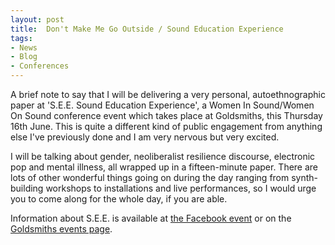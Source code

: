 ```yaml
---
layout: post
title:  Don't Make Me Go Outside / Sound Education Experience
tags:
- News
- Blog
- Conferences
---
```


A brief note to say that I will be delivering a very personal, autoethnographic paper at 'S.E.E. Sound Education Experience', a Women In Sound/Women On Sound conference event which takes place at Goldsmiths, this Thursday 16th June. This is quite a different kind of public engagement from anything else I've previously done and I am very nervous but very excited. 

I will be talking about gender, neoliberalist resilience discourse, electronic pop and mental illness, all wrapped up in a fifteen-minute paper. There are lots of other wonderful things going on during the day ranging from synth-building workshops to installations and live performances, so I would urge you to come along for the whole day, if you are able.

Information about S.E.E. is available at [the Facebook event](https://www.facebook.com/events/1924693757757426/) or on the [Goldsmiths events page](http://www.gold.ac.uk/calendar/?id=9966).